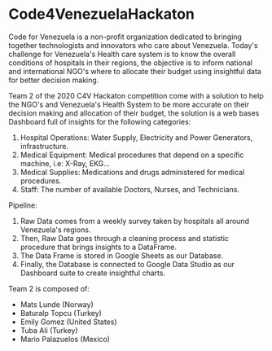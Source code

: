 # Code4VenezuelaHackaton
Code for Venezuela is a non-profit organization dedicated to bringing together technologists and innovators who care about Venezuela. 
Today's challenge for Venezuela's Health care system is to know the overall conditions of hospitals in their regions,
the objective is to inform national and international NGO's where to allocate their budget using insightful data for better decision making. 

Team 2 of the 2020 C4V Hackaton competition come with a solution to help the NGO's and Venezuela's Health System to be more accurate
on their decision making and allocation of their budget, the solution is a web bases Dashboard full of insights for the following categories:

1. Hospital Operations: Water Supply, Electricity and Power Generators, infrastructure. 
2. Medical Equipment: Medical procedures that depend on a specific machine, i.e: X-Ray, EKG...
3. Medical Supplies: Medications and drugs administered for medical procedures.
4. Staff: The number of available Doctors, Nurses, and Technicians.

Pipeline: 
1. Raw Data comes from a weekly survey taken by hospitals all around Venezuela's regions.
2. Then, Raw Data goes through a cleaning process and statistic procedure that brings insights to a DataFrame. 
3. The Data Frame is stored in Google Sheets as our Database. 
4. Finally, the Database is connected to Google Data Studio as our Dashboard suite to create insightful charts.

Team 2 is composed of: 
- Mats Lunde (Norway)
- Baturalp Topcu (Turkey)
- Emily Gomez (United States)
- Tuba Ali (Turkey)
- Mario Palazuelos (Mexico)

